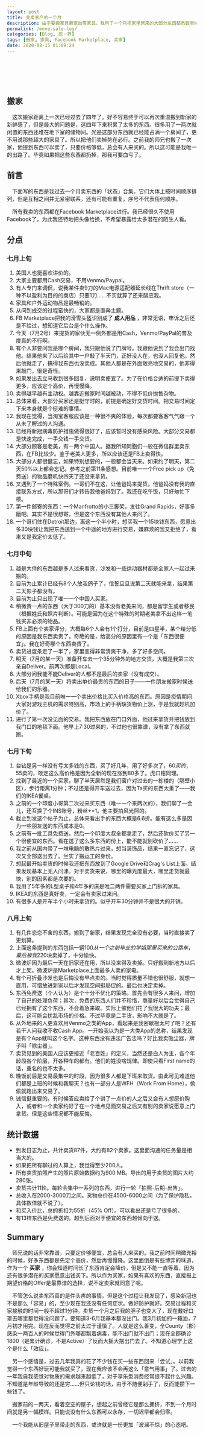 ```yaml
---
layout: post
title: 变卖家产的一个月
description: 由于要搬家且新家自带家具，我用了一个月把家里原来的大部分东西都悉数卖掉了，只保留最基本的东西。这里写些卖货的感受。
permalink: /move-sale-log/
categories: [Blog, 视・界]
tags: [搬家, 家具, Facebook Marketplace, 卖家]
date: 2020-08-15 01:09:24
---
```


# 　

## 搬家

　这次搬家距离上一次已经过去了四年了。好不容易终于可以再次重温搬到新家的新鲜感了，但是最大的问题是，这四年下来积累了太多的东西。很多用了一两次就闲置的东西还堆在地下室的储物间。光是这部分东西就已经能占满一个房间了，更不用说那些超大的家具了。所以把他们卖掉势在必行。之前我的师兄也搬了一次家，他提到东西可以卖了，只要价格够低，总会有人来买的。所以这可能是我唯一的出路了。毕竟如果把这些东西都扔掉，那我可要血亏了。

## 前言

　下面写的东西是我过去一个月卖东西的「状态」合集。它们大体上按时间顺序排列，但是互相之间并无紧密联系，还有可能有重复。序号不代表任何顺序。

　所有我卖的东西都在Facebook Marketplace进行。我已经很久不使用Facebook了，为此我还特地把头像给换，不希望暴露给太多潜在的陌生人看。

## 分点

### 七月上旬

1.  美国人也挺喜欢讲价的。
2.  大家主要都用Cash交易，不用Venmo/Paypal。
3.  有人专门来调侃，说我某件卖9刀的Mac电源适配器延长线在Thrift store（一种不以盈利为目的的商店）只要1刀……不买就算了还来膈应我。
4.  家具和户外运动物品是最畅销的。
5.  从问到成交的过程蛮快的，大家都是直奔主题。
6.  FB Marketplace把我的滑雪头盔识别成了 **成人用品** ，非常无语，申诉之后还是不给过，想知道它后台是个什么操作。
7.  今天（7月2号）来提货的家伙无一例外都是用Cash，Venmo/PayPal的普及度真的不行啊。
8.  有个人非要问我是哪个房间，我只跟他说了门牌号。我跟他说到了我会出门找他。结果他来了以后给其中一户敲了半天门，正好没人在，也没人回复他。然后他就走了，搞得我东西也没卖成。其他人都是在外面敞亮地交易的，他非得来敲门，很是奇怪。
9.  如果发出去立马收到很多回复，说明卖便宜了。为了在价格合适的前提下卖得更多，应该定个高价，再慢慢降。
10. 卖得越早越有主动权。越靠近搬家时间越被动，不得不低价抛售杂物。
11. 总体来看，大部分买家还是挺守时的，前提是确定好交货时间。把交易时间定下来本身就是个挺难的事情。
12. 我现在觉得，当淘宝客服应该是一种很不爽的体验，每次都要客客气气跟一个从未了解过的人沟通。
13. 已经将新冠病毒防护措施做得很好了，应该暂时没有感染风险。大部分交易都是快速完成，一手交钱一手交货。
14. 大部分顾客是老美，有一两个中国人。据我所知同胞们一般在微信群里卖东西，在FB比较少。鉴于老美人更多，所以应该还是FB上卖得快。
15. 大部分人都很健忘，如果特别想要的，一般都会当天来。如果约了明天，第二天50%以上都会忘记。参考之前第11条感想。目前唯一一个Free pick up（免费送）的物品磨叽快四天了还没来拿货。
16. 又遇到了一个特殊案例。一哥们不在这，让他爸妈来提货。他爸妈没有我的直接联系方式，所以那哥们才转告我他爸妈到了。我还在吃午饭，只好匆忙下楼。
17. 第一件邮寄的东西：一个Manfrotto的小三脚架，发往Grand Rapids，好事多磨吧。其实不是很想寄，但是这个东西没有其他人来问了。
18. 一个哥们住在Detroit那边，离这一个半小时，想买我一个15块钱东西，愿意出多30块钱让我把东西送到一个中途的地方进行交易，嫌麻烦的我又拒绝了，看来又是我定价太低了。

### 七月中旬

1.  越是大件的东西越是多人过来看货，沙发和一些运动器材都是全家人一起过来搬的。
2.  目前为止累计已经有8个人放我鸽子了，信誓旦旦说第二天就能来拿，结果第二天影子都没有。
3.  目前为止只出现了唯一一个中国人买家。
4.  稍微贵一点的东西（大于300刀的）基本没有老美来问，都是留学生或者移民（根据姓氏和照片判断）。可能是因为在这个特殊的时期老美拿不出这样一笔钱买非必须的物品。
5.  FB上面有个卖家评分，大概每6个人会有1个打分，目前是四星半，某个给分低的原因是我东西卖贵了，奇葩的是，给高分的原因里有一个是「东西很便宜」。我在好奇哪个东西卖贵了。
6.  卖货进度条走了一半了，家里变得非常清爽干净，多了好多空间。
7.  明天（7月的某一天）准备开车去一个35分钟外的地方交货，大概是我第三次亲自Deliver。前两次都是Local。
8.  大部分问我能不能Deliver的人都不是最后的卖家（没有成交）。
9.  后天（7月的某一天）将卖出单价最贵的东西的日子——一件朋友搬家时候送给我们的乐器。
10. Xbox手柄是我目前唯一一个卖出价格比买入价格高的东西。原因是疫情期间大家对游戏主机的需求特别高，市场上的手柄缺货物价上涨，于是我就趁机加价了。
11. 进行了第一次没见面的交易。我把东西放在门口外面，他过来拿货并把钱放到我门口的地毯下面。他早上7:30过来的，不过他也很靠谱，没有拿了东西就跑。

### 七月下旬

1.  台钻是另一样没有亏太多钱的东西，买了好几年，用了好多次了，$60买的，$55卖的，敢定这么高价格是因为全新的现在涨到80多了。虎口钳同理。
2.  找到了最近的一个买家，聊了半天居然是我们窗户对过去的一栋楼的（隔壁小区），步行距离1分钟；不过还是得开车送过去，因为Ta买的东西太重了——我们的IKEA餐桌。
3.  之前的一个印度小哥第二次过来买东西（唯一一个来两次的），我们聊了一会儿，还互换了个INS账号，粉丝+=1。他主要拍风光照的。
4.  截止到发这个帖子为止，总体来看出手的东西大概是6.6折。能有这么多是因为一些朋友送的东西成本是0。
5.  之前有一批工具免费送，然后一个印度大叔全都拿走了，然后还砍价买了另一个很便宜的东西。看在送了这么多东西的份上，能不能就别砍价了……
6.  我之前从国内带了一堆电脑的散热片过来，想当装饰品，结果一直忘记了，这次又全部送出去了。坐实了搬运工的身份。
7.  想起最开始卖货的时候我还把东西放到了Google Drive和Crag's List上面。结果发现基本上无人问津。对于卖货来说，哪里的曝光度最大，哪里走货就最快，别的因素都是次要的。
8.  我用了5年多的L型桌子和4年多的床是唯二两件需要买家上门拆的家具。
9.  IKEA的东西是真好卖，一定会有卖家过来问。
10. 有很多人是开车半个小时来拿货的。似乎开车30分钟并不是很大的开销。

### 八月上旬

1.  有几件恋恋不舍的东西，搬到了新家，结果发现完全没有必要，当时直接卖了更划算。
2.  上面这条提到的东西包括一辆$100从一个之前毕业的学姐那里买来的公路车，最后被我$220块卖掉了，十分愉快。
3.  微波炉因为最后一天在旧家还在用，所以没来得及卖掉。只好搬到新地方以后才上架。微波炉是Marketplace上面最多人卖的家电。
4.  有个可折叠沙发也是后悔没有早点卖的。当时觉得质量不错也很舒服，就想一直用，可惜放进新家以后才发现空间挺局促的。最后也决定卖掉。
5.  东西免费送（个人认为）是个十分不优化的策略。首先会有很多人来问，增加了自己的处理负荷；其次，免费的东西人们并不珍惜，商量好以后会觉得自己已经拥有了这个东西，不会着急来取。实际上催他们花了我很大的功夫；最后，这可能会扰乱市场的价格。不过毕竟是二手货，影响不大就是了。
6.  从外地来的人更喜欢用Venmo之类的App，看起来是我密歇根太村了吧？还有若干人问我收不收Cash App。一开始我以为是一大类App的总称，结果发现是有个App就叫这个名字。这种东西没有违法广告法吗？好比我卖吸尘器，牌子叫「除尘器」。
7.  卖货见到的美国人应该更接近「老百姓」的定义，当然还是白人为主，各个年龄段各个阶层，开各种车的都有。他们的姓没啥规律。即使只看First name的话，重名的也不太多。
8.  晚饭前后是交易最集中的时段，因为很多人都是下班来取货。由此可见难道他们都是上班的时候和我聊天？也有一部分人是WFH（Work From Home），偷偷就跑出来交易了。
9.  诚信挺重要的。有时候答应卖给了个讲了一点价的人之后又会有人想原价购入，或者和一个卖家约好了在一个地点见面交易之后又有别的卖家说愿意上门拿货。但是这些情况都不能反悔。

## 统计数据

-   到发日志为止，共计卖货87件，大约有82个卖家。这里面沟通的任务量是相当大的。
-   如果把所有聊过的人算上，我觉得至少200人。
-   所有卖货拍照产生的照片原始数据约为900 MB。导出的用于卖货的图片大约280张。
-   卖货共计11轮。每轮会集中一系列的东西，进行一轮「拍照-后期-出售」。
-   总收入在2000-3000刀之间。货物总价在4500-6000之间（为了保护隐私，具体数值就不说了）。
-   和买入价比，总的折扣为55折（45% Off）。可以看出还是亏了很多的。
-   有13样东西是免费送的。越到后面对于便宜的东西越倾向于送。

## Summary

　师兄说的话非常靠谱，只要定价够便宜，总会有人来买的。我之前时间稍微充裕的时候，好多东西都是先定个高价，然后再慢慢降。这里面倒是有些博弈的味道，作为一个 **买家** ，你会知道时间长了东西肯定会降价，但是又不能一直等着，因为还有很多潜在的买家愿意出钱买下。所以作为买家，如果有喜欢的东西，直接报上期望价格的Offer是最靠谱的选择，说不定卖家就同意了呢。

　不管怎么说卖东西真的是件头疼的事情。但是这个过程让我发现了，感染新冠也不是那么「容易」的，至少现在我还没有任何症状。做好防护就好。交易过程和买家接触的时间一般不超过1分钟。卖货一个月之后我的胆子也变大了，现在戴好口罩去哪里都觉得没问题了。要知道3-6月我基本都没出门。我3月初加的一箱油，7月初才用完。现在反而觉得之前太过于谨慎了。人就是这么善变，全County（郡）感染一两百人的时候觉得门外哪都飘着病毒，能不出门就不出门；现在全郡确诊1800（是累计确诊，不是Active）了反而大摇大摆出门去了。不知道心理学上这个是什么「效应」。

　另一个感悟是，过去几年我真的花了不少钱在买一些东西回来「尝试」。以前我觉得一个东西好玩可能我就买了，现在我应该不会再这么「意气用事」了。过去的一年我自我感觉对物质的需求越来越低了，对于享乐型消费经常提不起什么兴趣。不知道是年龄导致的还是穷……但只论钱的话，由于不随便剁手了，反而能攒下一些钱了。

　搬家前的一两天，看着空空的屋子，想起之前曾经它是那么拥挤，不到一个月时间就是另一幅模样。只能说没有什么东西可以永存，一切迟早都会归零。

　一个我能从旧屋子里带走的东西，或许就是一份更加「波澜不惊」的心态吧。
